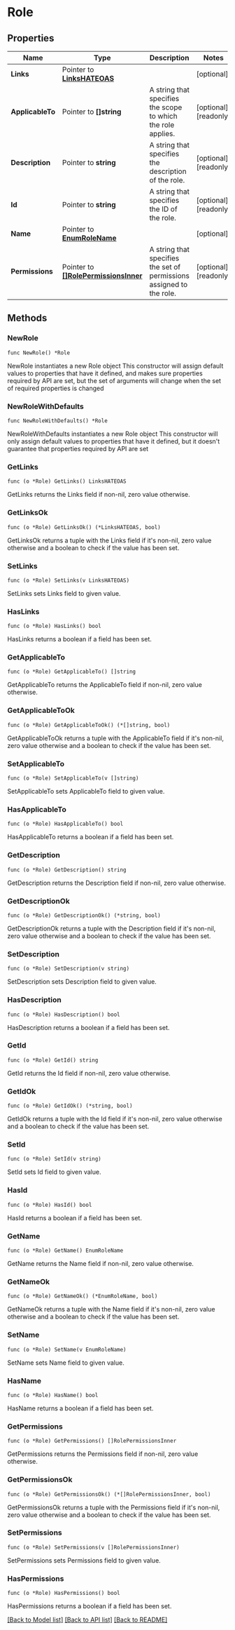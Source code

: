 # Role

## Properties

Name | Type | Description | Notes
------------ | ------------- | ------------- | -------------
**Links** | Pointer to [**LinksHATEOAS**](LinksHATEOAS.md) |  | [optional] 
**ApplicableTo** | Pointer to **[]string** | A string that specifies the scope to which the role applies. | [optional] [readonly] 
**Description** | Pointer to **string** | A string that specifies the description of the role. | [optional] [readonly] 
**Id** | Pointer to **string** | A string that specifies the ID of the role. | [optional] [readonly] 
**Name** | Pointer to [**EnumRoleName**](EnumRoleName.md) |  | [optional] 
**Permissions** | Pointer to [**[]RolePermissionsInner**](RolePermissionsInner.md) | A string that specifies the set of permissions assigned to the role. | [optional] [readonly] 

## Methods

### NewRole

`func NewRole() *Role`

NewRole instantiates a new Role object
This constructor will assign default values to properties that have it defined,
and makes sure properties required by API are set, but the set of arguments
will change when the set of required properties is changed

### NewRoleWithDefaults

`func NewRoleWithDefaults() *Role`

NewRoleWithDefaults instantiates a new Role object
This constructor will only assign default values to properties that have it defined,
but it doesn't guarantee that properties required by API are set

### GetLinks

`func (o *Role) GetLinks() LinksHATEOAS`

GetLinks returns the Links field if non-nil, zero value otherwise.

### GetLinksOk

`func (o *Role) GetLinksOk() (*LinksHATEOAS, bool)`

GetLinksOk returns a tuple with the Links field if it's non-nil, zero value otherwise
and a boolean to check if the value has been set.

### SetLinks

`func (o *Role) SetLinks(v LinksHATEOAS)`

SetLinks sets Links field to given value.

### HasLinks

`func (o *Role) HasLinks() bool`

HasLinks returns a boolean if a field has been set.

### GetApplicableTo

`func (o *Role) GetApplicableTo() []string`

GetApplicableTo returns the ApplicableTo field if non-nil, zero value otherwise.

### GetApplicableToOk

`func (o *Role) GetApplicableToOk() (*[]string, bool)`

GetApplicableToOk returns a tuple with the ApplicableTo field if it's non-nil, zero value otherwise
and a boolean to check if the value has been set.

### SetApplicableTo

`func (o *Role) SetApplicableTo(v []string)`

SetApplicableTo sets ApplicableTo field to given value.

### HasApplicableTo

`func (o *Role) HasApplicableTo() bool`

HasApplicableTo returns a boolean if a field has been set.

### GetDescription

`func (o *Role) GetDescription() string`

GetDescription returns the Description field if non-nil, zero value otherwise.

### GetDescriptionOk

`func (o *Role) GetDescriptionOk() (*string, bool)`

GetDescriptionOk returns a tuple with the Description field if it's non-nil, zero value otherwise
and a boolean to check if the value has been set.

### SetDescription

`func (o *Role) SetDescription(v string)`

SetDescription sets Description field to given value.

### HasDescription

`func (o *Role) HasDescription() bool`

HasDescription returns a boolean if a field has been set.

### GetId

`func (o *Role) GetId() string`

GetId returns the Id field if non-nil, zero value otherwise.

### GetIdOk

`func (o *Role) GetIdOk() (*string, bool)`

GetIdOk returns a tuple with the Id field if it's non-nil, zero value otherwise
and a boolean to check if the value has been set.

### SetId

`func (o *Role) SetId(v string)`

SetId sets Id field to given value.

### HasId

`func (o *Role) HasId() bool`

HasId returns a boolean if a field has been set.

### GetName

`func (o *Role) GetName() EnumRoleName`

GetName returns the Name field if non-nil, zero value otherwise.

### GetNameOk

`func (o *Role) GetNameOk() (*EnumRoleName, bool)`

GetNameOk returns a tuple with the Name field if it's non-nil, zero value otherwise
and a boolean to check if the value has been set.

### SetName

`func (o *Role) SetName(v EnumRoleName)`

SetName sets Name field to given value.

### HasName

`func (o *Role) HasName() bool`

HasName returns a boolean if a field has been set.

### GetPermissions

`func (o *Role) GetPermissions() []RolePermissionsInner`

GetPermissions returns the Permissions field if non-nil, zero value otherwise.

### GetPermissionsOk

`func (o *Role) GetPermissionsOk() (*[]RolePermissionsInner, bool)`

GetPermissionsOk returns a tuple with the Permissions field if it's non-nil, zero value otherwise
and a boolean to check if the value has been set.

### SetPermissions

`func (o *Role) SetPermissions(v []RolePermissionsInner)`

SetPermissions sets Permissions field to given value.

### HasPermissions

`func (o *Role) HasPermissions() bool`

HasPermissions returns a boolean if a field has been set.


[[Back to Model list]](../README.md#documentation-for-models) [[Back to API list]](../README.md#documentation-for-api-endpoints) [[Back to README]](../README.md)



